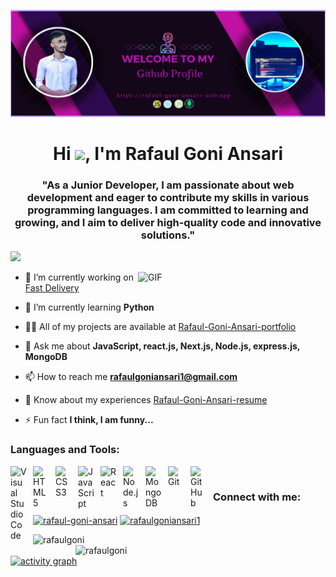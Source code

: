 ![logo](https://github.com/rafaulgoni/rafaulgoni/blob/main/github-banner-image.JPEG)

<h1 align="center">Hi <img src="https://github.com/sciencepal/sciencepal/blob/master/assets/Hi.gif" width="29px">, I'm Rafaul Goni Ansari</h1>
<h3 align="center">"As a Junior Developer, I am passionate about web development and eager to contribute my skills in various programming languages. I am committed to learning and growing, and I aim to deliver high-quality code and innovative solutions."</h3>

 ![](https://komarev.com/ghpvc/?username=sciencepal&label=Profile%20Visits&color=blue&style=for-the-badge)
 
<img align="right" alt="GIF" src="https://raw.githubusercontent.com/rahul-jha98/rahul-jha98/main/techstack.gif" width="300px"/>

- 🔭 I’m currently working on [Fast Delivery](https://go-parcel-book-store.web.app)

- 🌱 I’m currently learning **Python**

- 👨‍💻 All of my projects are available at [Rafaul-Goni-Ansari-portfolio](https://rafaul-goni-ansari.web.app)

- 💬 Ask me about **JavaScript, react.js, Next.js, Node.js, express.js, MongoDB**

- 📫 How to reach me **rafaulgoniansari1@gmail.com**

- 📄 Know about my experiences [Rafaul-Goni-Ansari-resume](https://docs.google.com/document/d/1njO4qlDmnD_IUckrPcPRLkIzp3liVpqKKxoJFTDEN2g/edit?usp=sharing)

- ⚡ Fun fact **I think, I am funny...**

### Languages and Tools:

<img align="left" alt="Visual Studio Code" width="26px" src="https://cdn.jsdelivr.net/gh/devicons/devicon/icons/vscode/vscode-original.svg" style="padding-right:10px;" />
<img align="left" alt="HTML5" width="26px" src="https://cdn.jsdelivr.net/gh/devicons/devicon/icons/html5/html5-original.svg" style="padding-right:10px;" />
<img align="left" alt="CSS3" width="26px" src="https://cdn.jsdelivr.net/gh/devicons/devicon/icons/css3/css3-original.svg" style="padding-right:10px;" />
<img align="left" alt="JavaScript" width="26px" src="https://cdn.jsdelivr.net/gh/devicons/devicon/icons/javascript/javascript-original.svg" style="padding-right:10px;" />
<img align="left" alt="React" width="26px" src="https://cdn.jsdelivr.net/gh/devicons/devicon/icons/react/react-original.svg" style="padding-right:10px;" />
<img align="left" alt="Node.js" width="26px" src="https://cdn.jsdelivr.net/gh/devicons/devicon/icons/nodejs/nodejs-original.svg" style="padding-right:10px;" />
<img align="left" alt="MongoDB" width="26px" src="https://cdn.jsdelivr.net/gh/devicons/devicon/icons/mongodb/mongodb-original.svg" style="padding-right:10px;" />
<img align="left" alt="Git" width="26px" src="https://cdn.jsdelivr.net/gh/devicons/devicon/icons/git/git-original.svg" style="padding-right:10px;" />
<img align="left" alt="GitHub" width="26px" src="https://user-images.githubusercontent.com/3369400/139447912-e0f43f33-6d9f-45f8-be46-2df5bbc91289.png" style="padding-right:10px;" />
<br/>

<h3 align="left">Connect with me:</h3>
<p align="left">
<a href="https://linkedin.com/in/rafaul-goni-ansari" target="blank"><img align="center" src="https://raw.githubusercontent.com/rahuldkjain/github-profile-readme-generator/master/src/images/icons/Social/linked-in-alt.svg" alt="rafaul-goni-ansari" height="30" width="40" /></a>
<a href="https://fb.com/rafaulgoniansari1" target="blank"><img align="center" src="https://raw.githubusercontent.com/rahuldkjain/github-profile-readme-generator/master/src/images/icons/Social/facebook.svg" alt="rafaulgoniansari1" height="30" width="40" /></a>
</p>

<p><img align="left" width="360px" src="https://github-readme-stats.vercel.app/api/top-langs?username=rafaulgoni&show_icons=true&locale=en&layout=compact" alt="rafaulgoni" /></p>
<p>&nbsp;<img align="right" width="400px" src="https://github-readme-stats.vercel.app/api?username=rafaulgoni&show_icons=true&locale=en" alt="rafaulgoni" /></p>

[![activity graph](https://github-readme-activity-graph.vercel.app/graph?username=guilyx&theme=github-dark-dimmed&custom_title=Rafaul%20Activity%20Graph&hide_border=true)](https://github.com/ashutosh00710/github-readme-activity-graph)



